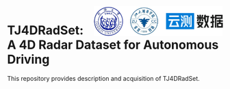 <img src="docs/logo/logo.png" align="right" width="60%">
 
# TJ4DRadSet: A 4D Radar Dataset for Autonomous Driving

This repository provides description and acquisition of TJ4DRadSet.
